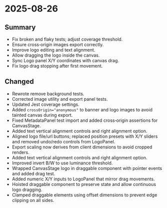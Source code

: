 # 2025-08-26

## Summary
- Fix broken and flaky tests; adjust coverage threshold.
- Ensure cross‑origin images export correctly.
- Improve logo editing and text alignment.
- Allow dragging the logo inside the canvas.
- Sync Logo panel X/Y coordinates with canvas drag.
- Fix logo drag stopping after first movement.


## Changed
- Rewrote remove background tests.
- Corrected image utility and export panel tests.
- Updated Jest coverage settings.
- Added `crossOrigin="anonymous"` to banner and logo images to avoid tainted canvas during export.
- Fixed MetadataPanel test import and added cross‑origin assertions for CanvasStage.
- Added text vertical alignment controls and right alignment option.
- Aligned logo file/url buttons; replaced position presets with X/Y sliders and removed undo/redo controls from LogoPanel.
- Export scaling now derives from client dimensions to avoid cropped renders.
- Added text vertical alignment controls and right alignment option.
- Improved invert B/W to use luminance threshold.
- Wrapped CanvasStage logo in draggable component with pointer events and added drag test.
- Added numeric X/Y inputs to LogoPanel that mirror drag movements.
- Hoisted draggable component to preserve state and allow continuous logo dragging.
- Clamped draggable elements using offset dimensions to prevent edge clipping on all sides.

